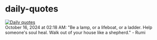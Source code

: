 # daily-quotes
[![Daily quotes](https://github.com/ceepu8/daily-quotes/actions/workflows/daily-quote.yml/badge.svg)](https://github.com/ceepu8/daily-quotes/actions/workflows/daily-quote.yml)<br/>
October 16, 2024 at 02:18 AM: "Be a lamp, or a lifeboat, or a ladder. Help someone's soul heal. Walk out of your house like a shepherd." - Rumi
